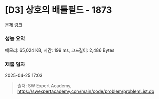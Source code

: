 # [D3] 상호의 배틀필드 - 1873 

[문제 링크](https://swexpertacademy.com/main/code/problem/problemDetail.do?contestProbId=AV5LyE7KD2ADFAXc) 

### 성능 요약

메모리: 65,024 KB, 시간: 199 ms, 코드길이: 2,486 Bytes

### 제출 일자

2025-04-25 17:03



> 출처: SW Expert Academy, https://swexpertacademy.com/main/code/problem/problemList.do